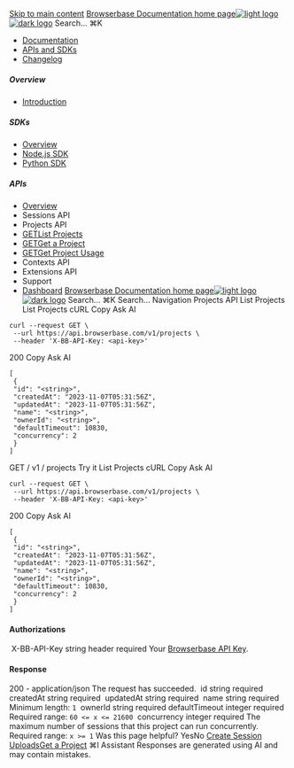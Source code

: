 [Skip to main content](#content-area)
[Browserbase Documentation home page![light logo](https://mintcdn.com/browserbase/lUkHCCQ3HJMpCnfp/logo/light.svg?fit=max&auto=format&n=lUkHCCQ3HJMpCnfp&q=85&s=0f99c87492a4fb0e9bfc45075a78c64f)![dark logo](https://mintcdn.com/browserbase/lUkHCCQ3HJMpCnfp/logo/dark.svg?fit=max&auto=format&n=lUkHCCQ3HJMpCnfp&q=85&s=645b212b9cbee8bebf84f318c2baaac0)](https://www.browserbase.com)
Search...
⌘K
 * [Documentation](/introduction/what-is-browserbase)
 * [APIs and SDKs](/reference/introduction)
 * [Changelog](https://www.browserbase.com/changelog)
##### Overview
 * [Introduction](/reference/introduction)
##### SDKs
 * [Overview](/reference/sdk/overview)
 * [Node.js SDK](/reference/sdk/nodejs)
 * [Python SDK](/reference/sdk/python)
##### APIs
 * [Overview](/reference/api/overview)
 * Sessions API
 * Projects API
 * [GETList Projects](/reference/api/list-projects)
 * [GETGet a Project](/reference/api/get-a-project)
 * [GETGet Project Usage](/reference/api/get-project-usage)
 * Contexts API
 * Extensions API
 * Support
 * [Dashboard](https://www.browserbase.com/overview)
[Browserbase Documentation home page![light logo](https://mintcdn.com/browserbase/lUkHCCQ3HJMpCnfp/logo/light.svg?fit=max&auto=format&n=lUkHCCQ3HJMpCnfp&q=85&s=0f99c87492a4fb0e9bfc45075a78c64f)![dark logo](https://mintcdn.com/browserbase/lUkHCCQ3HJMpCnfp/logo/dark.svg?fit=max&auto=format&n=lUkHCCQ3HJMpCnfp&q=85&s=645b212b9cbee8bebf84f318c2baaac0)](https://www.browserbase.com)
Search...
⌘K
Search...
Navigation
Projects API
List Projects
List Projects
cURL
Copy
Ask AI
```
curl --request GET \
 --url https://api.browserbase.com/v1/projects \
 --header 'X-BB-API-Key: <api-key>'
```
200
Copy
Ask AI
```
[
 {
 "id": "<string>",
 "createdAt": "2023-11-07T05:31:56Z",
 "updatedAt": "2023-11-07T05:31:56Z",
 "name": "<string>",
 "ownerId": "<string>",
 "defaultTimeout": 10830,
 "concurrency": 2
 }
]
```
GET
/
v1
/
projects
Try it
List Projects
cURL
Copy
Ask AI
```
curl --request GET \
 --url https://api.browserbase.com/v1/projects \
 --header 'X-BB-API-Key: <api-key>'
```
200
Copy
Ask AI
```
[
 {
 "id": "<string>",
 "createdAt": "2023-11-07T05:31:56Z",
 "updatedAt": "2023-11-07T05:31:56Z",
 "name": "<string>",
 "ownerId": "<string>",
 "defaultTimeout": 10830,
 "concurrency": 2
 }
]
```
#### Authorizations
[​](#authorization-x-bb-api-key)
X-BB-API-Key
string
header
required
Your [Browserbase API Key](https://www.browserbase.com/settings).
#### Response
200 - application/json
The request has succeeded.
[​](#response-id)
id
string
required
[​](#response-created-at)
createdAt
string<date-time>
required
[​](#response-updated-at)
updatedAt
string<date-time>
required
[​](#response-name)
name
string
required
Minimum length: `1`
[​](#response-owner-id)
ownerId
string
required
[​](#response-default-timeout)
defaultTimeout
integer
required
Required range: `60 <= x <= 21600`
[​](#response-concurrency)
concurrency
integer
required
The maximum number of sessions that this project can run concurrently.
Required range: `x >= 1`
Was this page helpful?
YesNo
[Create Session Uploads](/reference/api/create-session-uploads)[Get a Project](/reference/api/get-a-project)
⌘I
Assistant
Responses are generated using AI and may contain mistakes.